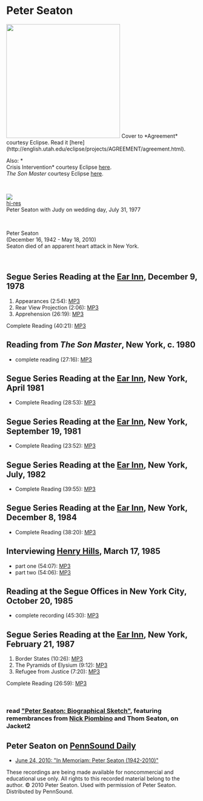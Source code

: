 Peter Seaton
============

<img src="http://english.utah.edu/eclipse/projects/AGREEMENT/html/pictures/001.jpg" width="300" />  
Cover to *Agreement* courtesy Eclipse. Read it [here](http://english.utah.edu/eclipse/projects/AGREEMENT/agreement.html).  
  
Also: *  
Crisis Intervention* courtesy Eclipse [here](http://english.utah.edu/eclipse/projects/CRISIS/crisis.html).  
*The Son Master* courtesy Eclipse [here](http://english.utah.edu/eclipse/projects/SON/son.html).

 

![](http://media.sas.upenn.edu/pennsound/authors/Seaton/Seaton_Peter_07-31-77_lo-res.jpg)  
[hi-res](http://media.sas.upenn.edu/pennsound/authors/Seaton/Seaton_Peter_07-31-77_hi-res.jpg)  
Peter Seaton with Judy on wedding day, July 31, 1977

 

Peter Seaton  
(December 16, 1942 - May 18, 2010)  
Seaton died of an apparent heart attack in New York.

 


Segue Series Reading at the [Ear Inn](http://writing.upenn.edu/pennsound/x/Ear-Inn.html), December 9, 1978
----------------------------------------------------------------------------------------------------------

1.  Appearances (2:54): [MP3](http://media.sas.upenn.edu/pennsound/authors/Seaton/1978/Seaton-Peter_01_Appearances_Ear-Inn_NY_12-9-78.mp3)
2.  Rear View Projection (2:06): [MP3](http://media.sas.upenn.edu/pennsound/authors/Seaton/1978/Seaton-Peter_02_Rear-View-Projection_Ear-Inn_NY_12-9-78.mp3)
3.  Apprehension (26:19): [MP3](http://media.sas.upenn.edu/pennsound/authors/Seaton/1978/Seaton-Peter_03_Apprehension_Ear-Inn_NY_12-9-78.mp3)

Complete Reading (40:21): [MP3](http://media.sas.upenn.edu/pennsound/authors/Seaton/Seaton-Peter_Ear-Inn_NY_12-9-78.mp3)


Reading from *The Son Master*, New York, c. 1980
------------------------------------------------

-   complete reading (27:16): [MP3](https://media.sas.upenn.edu/pennsound/authors/Seaton/Seaton-Peter_Reading-from-The-Son-Master_Private-NY-Reading_c-1980.mp3)

Segue Series Reading at the [Ear Inn](http://writing.upenn.edu/pennsound/x/Ear-Inn.html), New York, April 1981
--------------------------------------------------------------------------------------------------------------

-   Complete Reading (28:53): [MP3](http://media.sas.upenn.edu/pennsound/authors/Seaton/Seaton-Peter_Complete-Reading_Segue-Ear-Inn_4-81.mp3)

Segue Series Reading at the [Ear Inn](http://writing.upenn.edu/pennsound/x/Ear-Inn.html), New York, September 19, 1981
----------------------------------------------------------------------------------------------------------------------

-   Complete Reading (23:52): [MP3](http://media.sas.upenn.edu/pennsound/authors/Seaton/Seaton-Peter_Poems_Ear-Inn-NY_9-19-81.mp3)

Segue Series Reading at the [Ear Inn](http://writing.upenn.edu/pennsound/x/Ear-Inn.html), New York, July, 1982
--------------------------------------------------------------------------------------------------------------

-   Complete Reading (39:55): [MP3](http://media.sas.upenn.edu/pennsound/authors/Seaton/Seaton-Peter_Ear-Inn-NY_7-82.mp3)


Segue Series Reading at the [Ear Inn](http://writing.upenn.edu/pennsound/x/Ear-Inn.html), New York, December 8, 1984
--------------------------------------------------------------------------------------------------------------------

-   Complete Reading (38:20): [MP3](http://media.sas.upenn.edu/pennsound/authors/Seaton/Seaton-Peter_Complete-Reading_Segue-Series_Ear-Inn_New-York_12-8-84.mp3)


Interviewing [Henry Hills](http://writing.upenn.edu/pennsound/x/Hills.html), March 17, 1985
-------------------------------------------------------------------------------------------

-   part one (54:07): [MP3](http://media.sas.upenn.edu/pennsound/authors/Seaton/Seaton-Peter_Part-One_Interview-W-Henry-Hills_3-17-85.mp3)
-   part two (54:06): [MP3](http://media.sas.upenn.edu/pennsound/authors/Seaton/Seaton-Peter_Part-Two_Interview-W-Henry-Hills_3-17-85.mp3)


Reading at the Segue Offices in New York City, October 20, 1985
---------------------------------------------------------------

-   complete recording (45:30): [MP3](http://media.sas.upenn.edu/pennsound/authors/Seaton/Seaton-Peter_Complete-Recording_Segue_NYC_10-20-85.mp3)

Segue Series Reading at the [Ear Inn](http://writing.upenn.edu/pennsound/x/Ear-Inn.html), New York, February 21, 1987
---------------------------------------------------------------------------------------------------------------------

1.  Border States (10:26): [MP3](http://media.sas.upenn.edu/pennsound/authors/Seaton/1987/Seaton-Peter_01_Border-States_Ear-Inn_New-York_2-21-87.mp3)
2.  The Pyramids of Elysium (9:12): [MP3](http://media.sas.upenn.edu/pennsound/authors/Seaton/1987/Seaton-Peter_02_Pyramids-of-Elysium_Ear-Inn_New-York_2-21-87.mp3)
3.  Refugee from Justice (7:20): [MP3](http://media.sas.upenn.edu/pennsound/authors/Seaton/1987/Seaton-Peter_03_Refugee-from-Justice_Ear-Inn_New-York_2-21-87.mp3)

Complete Reading (26:59): [MP3](http://media.sas.upenn.edu/pennsound/authors/Seaton/Seaton-Peter_Complete-Reading_Ear-Inn_New-York_2-21-87.mp3)

 

### read ["Peter Seaton: Biographical Sketch"](http://jacket2.org/commentary/peter-seaton-biographical-sketch), featuring remembrances from [Nick Piombino](Piombino.html) and Thom Seaton, on Jacket2

  
  

Peter Seaton on [PennSound Daily](http://writing.upenn.edu/pennsound/daily/)
----------------------------------------------------------------------------

-   [June 24, 2010: "In Memoriam: Peter Seaton (1942-2010)"](http://writing.upenn.edu/pennsound/daily/201006.php#24_15:30)

These recordings are being made available for noncommercial and educational use
only. All rights to this recorded material belong to the author. © 2010 Peter Seaton. Used with permission of Peter Seaton. Distributed by
PennSound.
